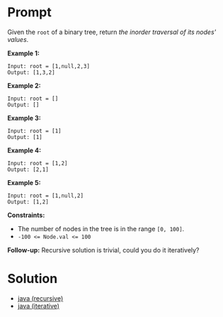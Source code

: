 # Prompt
Given the `root` of a binary tree, return _the inorder traversal of its nodes' values_.

**Example 1:**
```
Input: root = [1,null,2,3]
Output: [1,3,2]
```

**Example 2:**
```
Input: root = []
Output: []
```

**Example 3:**
```
Input: root = [1]
Output: [1]
```

**Example 4:**
```
Input: root = [1,2]
Output: [2,1]
```

**Example 5:**
```
Input: root = [1,null,2]
Output: [1,2]
```

**Constraints:**
* The number of nodes in the tree is in the range `[0, 100]`.
* `-100 <= Node.val <= 100`

**Follow-up:** Recursive solution is trivial, could you do it iteratively?

# Solution
* [java (recursive)](binary_tree_inorder_traversal_recursive.java)
* [java (iterative)](binary_tree_inorder_traversal_iterative.java)
